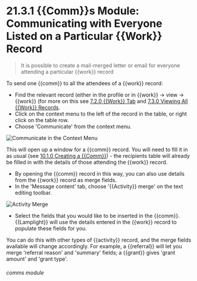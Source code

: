 # 21.3.1 {{Comm}}s Module: Communicating with Everyone Listed on a Particular {{Work}} Record

> It is possible to create a mail-merged letter or email for everyone attending a particular {{work}} record



To send one {{comm}} to all the attendees of a {{work}} record:

- Find the relevant record (either in the profile or in {{work}} -> view -> {{work}} (for more on this see [7.2.0 {{Work}} Tab](/help/index/p/7.2.0) and [7.3.0 Viewing All {{Work}} Records](/help/index/p/7.3.0).
- Click on the context menu to the left of the record in the table, or right click on the table row.
- Choose 'Communicate' from the context menu.

![Communicate in the Context Menu](21.3.1a.png)

This will open up a window for a {{comm}} record. You will need to fill it in as usual (see [10.1.0 Creating a {{Comm}}](/help/index/p/10.1.0)) - the recipients table will already be filled in with the details of those attending the {{work}} record.

 - By opening the {{comm}} record in this way, you can also use details from the {{work}} record as merge fields.
 - In the 'Message content' tab, choose '{{Activity}} merge' on the text editing toolbar. 
 
 ![Activity Merge](21.3.1b.png)
 
 - Select the fields that you would like to be inserted in the {{comm}}. {{Lamplight}} will use the details entered in the {{work}} record to populate these fields for you.
 
 You can do this with other types of {{activity}} record, and the merge fields available will change accordingly.  For example, a {{referral}} will let you merge 'referral reason' and 'summary' fields; a {{grant}} gives 'grant amount' and 'grant type'.
   
   
###### comms module
